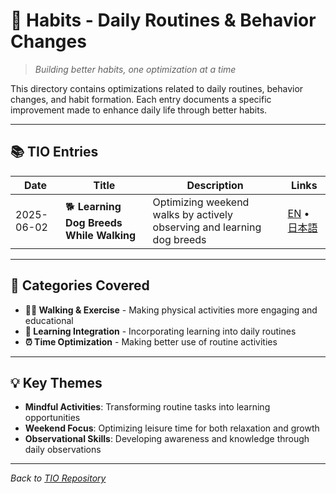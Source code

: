# 🌱 Habits - Daily Routines & Behavior Changes

> *Building better habits, one optimization at a time*

This directory contains optimizations related to daily routines, behavior changes, and habit formation. Each entry documents a specific improvement made to enhance daily life through better habits.

---

## 📚 TIO Entries

| Date | Title | Description | Links |
|------|-------|-------------|-------|
| 2025-06-02 | 🐕 **Learning Dog Breeds While Walking** | Optimizing weekend walks by actively observing and learning dog breeds | [EN](./2025-06-02-learning-dog-breeds-while-walking.md) • [日本語](./2025-06-02-learning-dog-breeds-while-walking.ja.md) |

---

## 🎯 Categories Covered

- **🚶‍♂️ Walking & Exercise** - Making physical activities more engaging and educational
- **🧠 Learning Integration** - Incorporating learning into daily routines
- **⏰ Time Optimization** - Making better use of routine activities

---

## 💡 Key Themes

- **Mindful Activities**: Transforming routine tasks into learning opportunities
- **Weekend Focus**: Optimizing leisure time for both relaxation and growth
- **Observational Skills**: Developing awareness and knowledge through daily observations

---

*Back to [TIO Repository](../README.md)*
